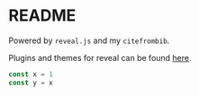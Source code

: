 # README

Powered by `reveal.js` and my `citefrombib`.

Plugins and themes for reveal can be found [here][1].

```julia
const x = 1
const y = x
```

[1]: https://cdnjs.com/libraries/reveal.js/3.6.0
